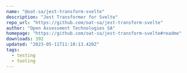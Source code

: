 ```yaml
---
name: "@oat-sa/jest-transform-svelte"
description: "Jest Transformer for Svelte"
repo_url: "https://github.com/oat-sa/jest-transform-svelte"
author: "Open Assessment Technologies SA"
homepage: "https://github.com/oat-sa/jest-transform-svelte#readme"
downloads: 392
updated: "2023-05-11T11:10:13.420Z"
tags: 
  - testing
  - tooling
---
```

